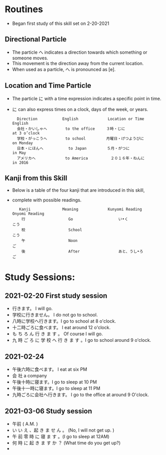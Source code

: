# Routines
* Began first study of this skill set on 2-20-2021


## Directional Particle
* The particle へ indicates a direction towards which something or someone moves. 
* This movement is the direction away from the current location. 
*  When used as a particle, へ is pronounced as [e].　


## Location and Time Particle
* The particle に with a time expression indicates a specific point in time.
* に can also express times on a clock, days of the week, or years.


        Direction 	        English         	Location or Time 	        English
        会社・かいしゃへ 	    to the office 	  ３時・じに 	               at 3 o’clock
        学校・がっこうへ 	    to school 	      月曜日・げつようびに 	        on Monday
        日本・にほんへ 	      to Japan 	       ５月・がつに 	              in May
        アメリカへ 	          to America 	      ２０１６年・ねんに 	        in 2016
        
## Kanji from this Skill
* Below is a table of the four kanji that are introduced in this skill, 
* complete with possible readings.

         Kanji 	            Meaning           	Kunyomi Reading 	        Onyomi Reading
          行 	              Go 	                い•く 	                  こう
          校 	              School 		                                    こう
          午 	              Noon 		                                      ご
          後 	              After 	            あと、うし•ろ 	            ご

# Study Sessions:

## 2021-02-20 First study session 
* 行きます。 I will go. 
* 学校に行きません。 I do not go to school. 
* 八時に学校へ行きます。I go to school at 8 o'clock.
* 十二時ごろに食べます。 I eat around 12 o'clock.
* も ち ろ ん 行 き ま す 。 Of course I will go. 
* 九 時 ご ろ に 学 校 へ 行 き ま す 。I go to school around 9 o'clock. 

## 2021-02-24 
* 午後六時に食べます。 I eat at six PM
* 会 社  a company 
* 午後十時に寝ます。I go to sleep at 10 PM
* 午後十一時に寝ます。I go to sleep at 11 PM
* 九時ごろに会社へ行きます。 I go to the office at around 9 O'clock. 

## 2021-03-06 Study session 
* 午前  ( A.M. )
* い い え 、起 き ま せ ん 。 (No, I will not get up. )
* 午 前 零 時 に 寝 ま す 。(I go to sleep at 12AM) 
* 何 時 に 起 き ま す か ？ (What time do you get up?)
* 
